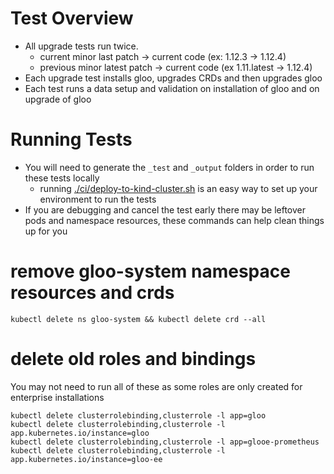 # Test Overview 
- All upgrade tests run twice. 
    - current minor last patch -> current code (ex: 1.12.3 -> 1.12.4)
    - previous minor latest patch -> current code (ex 1.11.latest -> 1.12.4)
- Each upgrade test installs gloo, upgrades CRDs and then upgrades gloo
- Each test runs a data setup and validation on installation of gloo and on upgrade of gloo

# Running Tests
- You will need to generate the `_test` and `_output` folders in order to run these tests locally
  - running [./ci/deploy-to-kind-cluster.sh](/ci/deploy-to-kind-cluster.sh) is an easy way to set up your environment to run the tests
- If you are debugging and cancel the test early there may be leftover pods and namespace resources, these commands can help clean things up for you

# remove gloo-system namespace resources and crds
```
kubectl delete ns gloo-system && kubectl delete crd --all
```

# delete old roles and bindings
You may not need to run all of these as some roles are only created for enterprise installations 
```
kubectl delete clusterrolebinding,clusterrole -l app=gloo
kubectl delete clusterrolebinding,clusterrole -l app.kubernetes.io/instance=gloo
kubectl delete clusterrolebinding,clusterrole -l app=glooe-prometheus 
kubectl delete clusterrolebinding,clusterrole -l app.kubernetes.io/instance=gloo-ee
```

